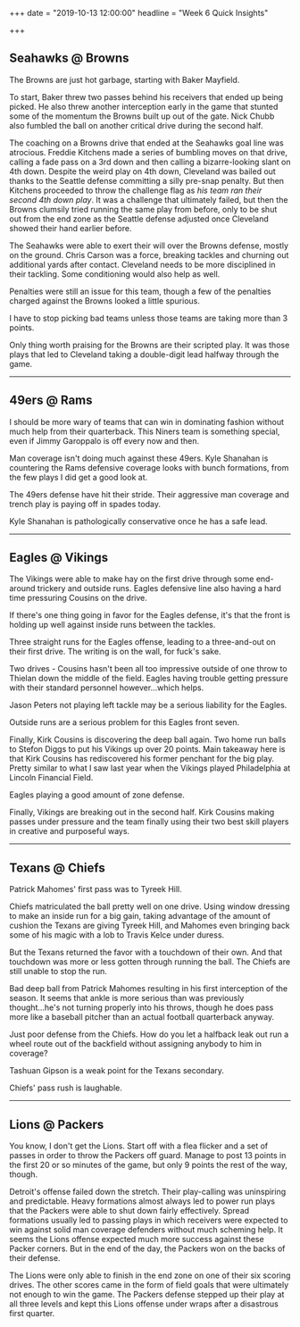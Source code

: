 +++
date = "2019-10-13 12:00:00"
headline = "Week 6 Quick Insights"

+++
## Seahawks @ Browns

The Browns are just hot garbage, starting with Baker Mayfield.

To start, Baker threw two passes behind his receivers that ended up being picked. He also threw another interception early in the game that stunted some of the momentum the Browns built up out of the gate. Nick Chubb also fumbled the ball on another critical drive during the second half.

The coaching on a Browns drive that ended at the Seahawks goal line was atrocious. Freddie Kitchens made a series of bumbling moves on that drive, calling a fade pass on a 3rd down and then calling a bizarre-looking slant on 4th down. Despite the weird play on 4th down, Cleveland was bailed out  thanks to the Seattle defense committing a silly pre-snap penalty. But then Kitchens proceeded to throw the challenge flag as _his team ran their second 4th down play_. It was a challenge that ultimately failed, but then the Browns clumsily tried running the same play from before, only to be shut out from the end zone as the Seattle defense adjusted once Cleveland showed their hand earlier before.

The Seahawks were able to exert their will over the Browns defense, mostly on the ground. Chris Carson was a force, breaking tackles and churning out additional yards after contact. Cleveland needs to be more disciplined in their tackling. Some conditioning would also help as well.

Penalties were still an issue for this team, though a few of the penalties charged against the Browns looked a little spurious.

I have to stop picking bad teams unless those teams are taking more than 3 points.

Only thing worth praising for the Browns are their scripted play. It was those plays that led to Cleveland taking a double-digit lead halfway through the game.

***

## 49ers @ Rams

I should be more wary of teams that can win in dominating fashion without much help from their quarterback. This Niners team is something special, even if Jimmy Garoppalo is off every now and then.

Man coverage isn't doing much against these 49ers. Kyle Shanahan is countering the Rams defensive coverage looks with bunch formations, from the few plays I did get a good look at.

The 49ers defense have hit their stride. Their aggressive man coverage and trench play is paying off in spades today.

Kyle Shanahan is pathologically conservative once he has a safe lead.

***

## Eagles @ Vikings

The Vikings were able to make hay on the first drive through some end-around trickery and outside runs. Eagles defensive line also having a hard time pressuring Cousins on the drive.

If there's one thing going in favor for the Eagles defense, it's that the front is holding up well against inside runs between the tackles.

Three straight runs for the Eagles offense, leading to a three-and-out on their first drive. The writing is on the wall, for fuck's sake.

Two drives - Cousins hasn't been all too impressive outside of one throw to Thielan down the middle of the field. Eagles having trouble getting pressure with their standard personnel however...which helps.

Jason Peters not playing left tackle may be a serious liability for the Eagles.

Outside runs are a serious problem for this Eagles front seven.

Finally, Kirk Cousins is discovering the deep ball again. Two home run balls to Stefon Diggs to put his Vikings up over 20 points. Main takeaway here is that Kirk Cousins has rediscovered his former penchant for the big play. Pretty similar to what I saw last year when the Vikings played Philadelphia at Lincoln Financial Field.

Eagles playing a good amount of zone defense.

Finally, Vikings are breaking out in the second half. Kirk Cousins making passes under pressure and the team finally using their two best skill players in creative and purposeful ways.

***

## Texans @ Chiefs

Patrick Mahomes' first pass was to Tyreek Hill.

Chiefs matriculated the ball pretty well on one drive. Using window dressing to make an inside run for a big gain, taking advantage of the amount of cushion the Texans are giving Tyreek Hill, and Mahomes even bringing back some of his magic with a lob to Travis Kelce under duress.

But the Texans returned the favor with a touchdown of their own. And that touchdown was more or less gotten through running the ball. The Chiefs are still unable to stop the run.

Bad deep ball from Patrick Mahomes resulting in his first interception of the season. It seems that ankle is more serious than was previously thought...he's not turning properly into his throws, though he does pass more like a baseball pitcher than an actual football quarterback anyway.

Just poor defense from the Chiefs. How do you let a halfback leak out run a wheel route out of the backfield without assigning anybody to him in coverage?

Tashuan Gipson is a weak point for the Texans secondary.

Chiefs' pass rush is laughable.

***

## Lions @ Packers

You know, I don't get the Lions. Start off with a flea flicker and a set of passes in order to throw the Packers off guard. Manage to post 13 points in the first 20 or so minutes of the game, but only 9 points the rest of the way, though.

Detroit's offense failed down the stretch. Their play-calling was uninspiring and predictable. Heavy formations almost always led to power run plays that the Packers were able to shut down fairly effectively. Spread formations usually led to passing plays in which receivers were expected to win against solid man coverage defenders without much scheming help. It seems the Lions offense expected much more success against these Packer corners. But in the end of the day, the Packers won on the backs of their defense. 

The Lions were only able to finish in the end zone on one of their six scoring drives. The other scores came in the form of field goals that were ultimately not enough to win the game. The Packers defense stepped up their play at all three levels and kept this Lions offense under wraps after a disastrous first quarter.